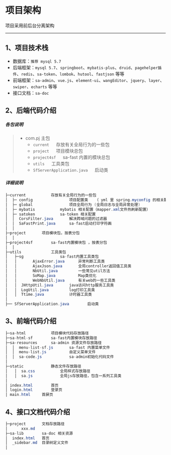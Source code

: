 # 项目架构

项目采用前后台分离架构

---


## 1、项目技术栈

- 数据库：`推荐 mysql 5.7`
- 后端框架：`mysql 5.7`、`springboot`、`mybatis-plus`、`druid`、`pagehelper插件`、`redis`、`sa-token`、`lombok`、`hutool`、`fastjson` 等等 
- 前端框架：`sa-admin`、`vue.js`、`element-ui`、`wangEditor`、`jquery`、`layer`、`swiper`、`echarts` 等等 
- 接口文档：`sa-doc`



## 2、后端代码介绍

##### 各包说明 

> - com.pj 	主包
> 	- `current`		&emsp; 存放有关全局行为的一些包
> 	- `project`		&emsp; 项目模块总包
> 	- `project4sf`	&emsp; sa-fast 内置的模块总包
> 	- `utils`		&emsp; 工具类包 
> 	- `SfServerApplication.java`		&emsp; 启动类


##### 详细说明  

``` java
├─current			存放有关全局行为的一些包
│  ├─ config				项目配置类	（ yml 里 spring.myconfig 的相关配置会映射到MyConfig.java类属性中 ）
│  ├─ global				项目全局行为 (全局日志与全局异常处理)
│  ├─ mybatis			mybatis 相关配置（mapper.xml文件热刷新配置）
│  ├─ satoken			sa-token 相关配置 
│  │  CorsFilter.java		解决跨域问题的过滤器
│  │  SaFastPrint.java		sa-fast启动打印字符画
│  │ 
├─project		项目模块包，按表分包 
│  │ 
├─project4sf		sa-fast内置模块包 ，按表分包 
│  │ 
├─utils				工具类包 
│   ├─sg				sa-fast内置工具类包 
│   │       AjaxError.java		异常判断工具类 
│   │       AjaxJson.java		全局controller返回值工具类
│   │       NbUtil.java			一些常见util方法
│   │       SoMap.java			Map类优化
│   │       WebNbUtil.java		有关web的一些工具类 
│   │  JHttpUtil.java		java访问http服务工具类 
│   │  LogUtil.java			log打印工具类 
│   │  Ttime.java			计时器工具类 
│   
├── SfServerApplication.java		启动类 

```


## 3、前端代码介绍 

``` java 
├─sa-html			项目模块代码存放路径
├─sa-html-sf		sa-fast内置模块存放路径 
├─sa-resources		sa-admin 资源文件存放路径 
│  │  menu-list-sf.js		sa-fast 内置菜单文件 
│  │  menu-list.js			自定义菜单文件 
│  │  sa-code.js			sa-admin初始化代码文件 
│  
├─static			静态文件存放路径
│   │  sa.css			全局样式存放路径
│   │  sa.js			全局js存放路径，包含一系列工具类
│ 
│ index.html		首页
│ login.html		登录页
│ main.html		首屏页
```

## 4、接口文档代码介绍

``` java 
├─project		文档存放路径 
│      xxx.md	
├─sa-lib		sa-doc 相关资源 
│  index.html	首页 
│  _sidebar.md	目录树定义文件 
│
```















